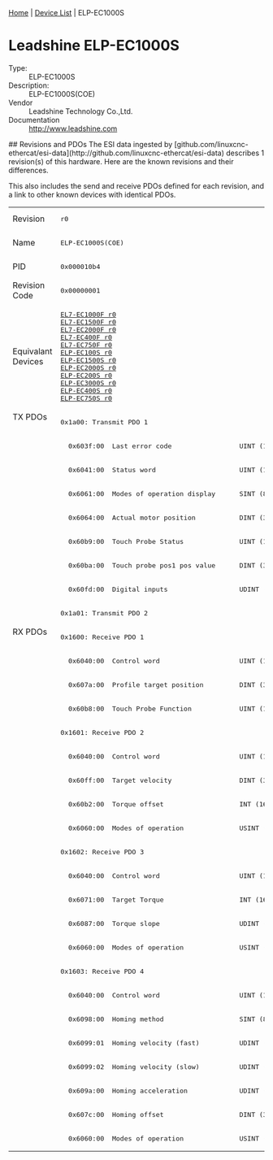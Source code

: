 <div class="nav"><a href="/esi-data">Home</a> | <a href="/esi-data/devices">Device List</a> | ELP-EC1000S</div>

#  Leadshine ELP-EC1000S

<dl>
  <dt>Type:</dt><dd>ELP-EC1000S</dd>
  <dt>Description:</dt><dd>ELP-EC1000S(COE)</dd>
  <dt>Vendor</dt><dd>Leadshine Technology Co.,Ltd.</dd>
  <dt>Documentation</dt><dd><a href="http://www.leadshine.com">http://www.leadshine.com</a></dd>
</dl>
## Revisions and PDOs
The ESI data ingested by [github.com/linuxcnc-ethercat/esi-data](http://github.com/linuxcnc-ethercat/esi-data) describes 1 revision(s) of this hardware.  Here are the known revisions and their differences.

This also includes the send and receive PDOs defined for each revision, and a link to other known devices with identical PDOs.

<table>
<tr >
<td class="first">Revision</td>
<td ><pre>r0</pre></td>
</tr>
<tr >
<td class="first">Name</td>
<td ><pre>ELP-EC1000S(COE)</pre></td>
</tr>
<tr >
<td class="first">PID</td>
<td ><pre>0x000010b4</pre></td>
</tr>
<tr >
<td class="first">Revision Code</td>
<td ><pre>0x00000001</pre></td>
</tr>
<tr >
<td class="first">Equivalant Devices</td>
<td ><pre><a href="EL7-EC1000F">EL7-EC1000F r0</a><br/><a href="EL7-EC1500F">EL7-EC1500F r0</a><br/><a href="EL7-EC2000F">EL7-EC2000F r0</a><br/><a href="EL7-EC400F">EL7-EC400F r0</a><br/><a href="EL7-EC750F">EL7-EC750F r0</a><br/><a href="ELP-EC100S">ELP-EC100S r0</a><br/><a href="ELP-EC1500S">ELP-EC1500S r0</a><br/><a href="ELP-EC2000S">ELP-EC2000S r0</a><br/><a href="ELP-EC200S">ELP-EC200S r0</a><br/><a href="ELP-EC3000S">ELP-EC3000S r0</a><br/><a href="ELP-EC400S">ELP-EC400S r0</a><br/><a href="ELP-EC750S">ELP-EC750S r0</a></pre></td>
</tr>
<tr class="txpdo pdosection">
<td class="first" rowspan=9 valign=top>TX PDOs</td>
<td><pre>0x1a00: Transmit PDO 1</pre></td>
<td></td>
</tr>
<tr class="txpdo">
<td ><pre>  0x603f:00  Last error code                 UINT (16 bits)</pre></td>
</tr>
<tr class="txpdo">
<td ><pre>  0x6041:00  Status word                     UINT (16 bits)</pre></td>
</tr>
<tr class="txpdo">
<td ><pre>  0x6061:00  Modes of operation display      SINT (8 bits)</pre></td>
</tr>
<tr class="txpdo">
<td ><pre>  0x6064:00  Actual motor position           DINT (32 bits)</pre></td>
</tr>
<tr class="txpdo">
<td ><pre>  0x60b9:00  Touch Probe Status              UINT (16 bits)</pre></td>
</tr>
<tr class="txpdo">
<td ><pre>  0x60ba:00  Touch probe pos1 pos value      DINT (32 bits)</pre></td>
</tr>
<tr class="txpdo">
<td ><pre>  0x60fd:00  Digital inputs                  UDINT (32 bits)</pre></td>
</tr>
<tr class="txpdo pdosection">
<td ><pre>0x1a01: Transmit PDO 2</pre></td>
</tr>
<tr class="rxpdo pdosection">
<td class="first" rowspan=22 valign=top>RX PDOs</td>
<td><pre>0x1600: Receive PDO 1</pre></td>
<td></td>
</tr>
<tr class="rxpdo">
<td ><pre>  0x6040:00  Control word                    UINT (16 bits)</pre></td>
</tr>
<tr class="rxpdo">
<td ><pre>  0x607a:00  Profile target position         DINT (32 bits)</pre></td>
</tr>
<tr class="rxpdo">
<td ><pre>  0x60b8:00  Touch Probe Function            UINT (16 bits)</pre></td>
</tr>
<tr class="rxpdo pdosection">
<td ><pre>0x1601: Receive PDO 2</pre></td>
</tr>
<tr class="rxpdo">
<td ><pre>  0x6040:00  Control word                    UINT (16 bits)</pre></td>
</tr>
<tr class="rxpdo">
<td ><pre>  0x60ff:00  Target velocity                 DINT (32 bits)</pre></td>
</tr>
<tr class="rxpdo">
<td ><pre>  0x60b2:00  Torque offset                   INT (16 bits)</pre></td>
</tr>
<tr class="rxpdo">
<td ><pre>  0x6060:00  Modes of operation              USINT (8 bits)</pre></td>
</tr>
<tr class="rxpdo pdosection">
<td ><pre>0x1602: Receive PDO 3</pre></td>
</tr>
<tr class="rxpdo">
<td ><pre>  0x6040:00  Control word                    UINT (16 bits)</pre></td>
</tr>
<tr class="rxpdo">
<td ><pre>  0x6071:00  Target Torque                   INT (16 bits)</pre></td>
</tr>
<tr class="rxpdo">
<td ><pre>  0x6087:00  Torque slope                    UDINT (32 bits)</pre></td>
</tr>
<tr class="rxpdo">
<td ><pre>  0x6060:00  Modes of operation              USINT (8 bits)</pre></td>
</tr>
<tr class="rxpdo pdosection">
<td ><pre>0x1603: Receive PDO 4</pre></td>
</tr>
<tr class="rxpdo">
<td ><pre>  0x6040:00  Control word                    UINT (16 bits)</pre></td>
</tr>
<tr class="rxpdo">
<td ><pre>  0x6098:00  Homing method                   SINT (8 bits)</pre></td>
</tr>
<tr class="rxpdo">
<td ><pre>  0x6099:01  Homing velocity (fast)          UDINT (32 bits)</pre></td>
</tr>
<tr class="rxpdo">
<td ><pre>  0x6099:02  Homing velocity (slow)          UDINT (32 bits)</pre></td>
</tr>
<tr class="rxpdo">
<td ><pre>  0x609a:00  Homing acceleration             UDINT (32 bits)</pre></td>
</tr>
<tr class="rxpdo">
<td ><pre>  0x607c:00  Homing offset                   DINT (32 bits)</pre></td>
</tr>
<tr class="rxpdo">
<td ><pre>  0x6060:00  Modes of operation              USINT (8 bits)</pre></td>
</tr>
</table>
